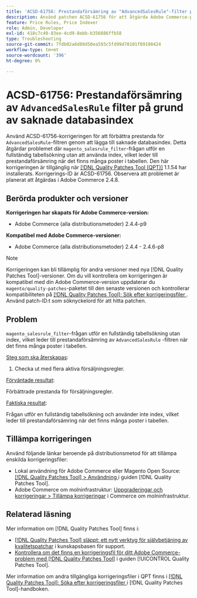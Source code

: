 ```yaml
---
title: 'ACSD-61756: Prestandaförsämring av "AdvancedSalesRule"-filter på grund av saknade databasindex'
description: Använd patchen ACSD-61756 för att åtgärda Adobe Commerce-problemet där frågan "magento_salesrule_filter" utför en fullständig tabellsökning utan index, vilket leder till sämre prestanda vid hantering av stora mängder poster. Den här korrigeringen förbättrar prestandan genom att lägga till de saknade databasindexen för "AdvancedSalesRule"-filter.
feature: Price Rules, Price Indexer
role: Admin, Developer
exl-id: 418c7c40-83ee-4cd9-8ebb-b356886ffb58
type: Troubleshooting
source-git-commit: 7fdb02a6d89d50ea593c5fd99d78101f89198424
workflow-type: tm+mt
source-wordcount: '396'
ht-degree: 0%

---
```


# ACSD-61756: Prestandaförsämring av `AdvancedSalesRule` filter på grund av saknade databasindex

Använd ACSD-61756-korrigeringen för att förbättra prestanda för `AdvancedSalesRule`-filtren genom att lägga till saknade databasindex. Detta åtgärdar problemet där `magento_salesrule_filter`-frågan utför en fullständig tabellsökning utan att använda index, vilket leder till prestandaförsämring när det finns många poster i tabellen. Den här korrigeringen är tillgänglig när [[!DNL Quality Patches Tool (QPT)]](https://experienceleague.adobe.com/en/docs/commerce-operations/tools/quality-patches-tool/quality-patches-tool-to-self-serve-quality-patches) 1.1.54 har installerats. Korrigerings-ID är ACSD-61756. Observera att problemet är planerat att åtgärdas i Adobe Commerce 2.4.8.

## Berörda produkter och versioner

**Korrigeringen har skapats för Adobe Commerce-version:**

* Adobe Commerce (alla distributionsmetoder) 2.4.4-p9

**Kompatibel med Adobe Commerce-versioner:**

* Adobe Commerce (alla distributionsmetoder) 2.4.4 - 2.4.6-p8

>[!NOTE]
>
>Korrigeringen kan bli tillämplig för andra versioner med nya [!DNL Quality Patches Tool]-versioner. Om du vill kontrollera om korrigeringen är kompatibel med din Adobe Commerce-version uppdaterar du `magento/quality-patches`-paketet till den senaste versionen och kontrollerar kompatibiliteten på [[!DNL Quality Patches Tool]: Sök efter korrigeringsfiler ](https://experienceleague.adobe.com/tools/commerce-quality-patches/index.html). Använd patch-ID:t som söknyckelord för att hitta patchen.

## Problem

`magento_salesrule_filter`-frågan utför en fullständig tabellsökning utan index, vilket leder till prestandaförsämring av `AdvancedSalesRule` -filtren när det finns många poster i tabellen.

<u>Steg som ska återskapas</u>:

1. Checka ut med flera aktiva försäljningsregler.

<u>Förväntade resultat</u>:

Förbättrade prestanda för försäljningsregler.

<u>Faktiska resultat</u>:

Frågan utför en fullständig tabellsökning och använder inte index, vilket leder till prestandaförsämring när det finns många poster i tabellen.

## Tillämpa korrigeringen

Använd följande länkar beroende på distributionsmetod för att tillämpa enskilda korrigeringsfiler:

* Lokal användning för Adobe Commerce eller Magento Open Source: [[!DNL Quality Patches Tool] > Användning ](/help/tools/quality-patches-tool/usage.md) i guiden [!DNL Quality Patches Tool].
* Adobe Commerce om molninfrastruktur: [Uppgraderingar och korrigeringar > Tillämpa korrigeringar](https://experienceleague.adobe.com/docs/commerce-cloud-service/user-guide/develop/upgrade/apply-patches.html) i Commerce om molninfrastruktur.

## Relaterad läsning

Mer information om [!DNL Quality Patches Tool] finns i:

* [[!DNL Quality Patches Tool] släppt: ett nytt verktyg för självbetjäning av kvalitetspatchar](https://experienceleague.adobe.com/en/docs/commerce-operations/tools/quality-patches-tool/quality-patches-tool-to-self-serve-quality-patches) i kunskapsbasen för support.
* [Kontrollera om det finns en korrigeringsfil för ditt Adobe Commerce-problem med  [!DNL Quality Patches Tool]](/help/tools/quality-patches-tool/patches-available-in-qpt/check-patch-for-magento-issue-with-magento-quality-patches.md) i guiden [!UICONTROL Quality Patches Tool].

Mer information om andra tillgängliga korrigeringsfiler i QPT finns i [[!DNL Quality Patches Tool]: Söka efter korrigeringsfiler ](https://experienceleague.adobe.com/tools/commerce-quality-patches/index.html) i [!DNL Quality Patches Tool]-handboken.
